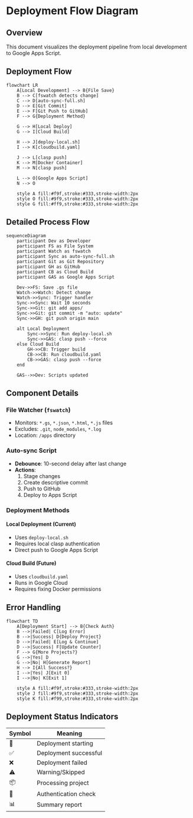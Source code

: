 # Deployment Flow Diagram

## Overview
This document visualizes the deployment pipeline from local development to Google Apps Script.

## Deployment Flow

```mermaid
flowchart LR
    A[Local Development] --> B{File Save}
    B --> C[fswatch detects change]
    C --> D[auto-sync-full.sh]
    D --> E[Git Commit]
    E --> F[Git Push to GitHub]
    F --> G{Deployment Method}
    
    G --> H[Local Deploy]
    G --> I[Cloud Build]
    
    H --> J[deploy-local.sh]
    I --> K[cloudbuild.yaml]
    
    J --> L[clasp push]
    K --> M[Docker Container]
    M --> N[clasp push]
    
    L --> O[Google Apps Script]
    N --> O
    
    style A fill:#f9f,stroke:#333,stroke-width:2px
    style O fill:#9f9,stroke:#333,stroke-width:2px
    style G fill:#ff9,stroke:#333,stroke-width:2px
```

## Detailed Process Flow

```mermaid
sequenceDiagram
    participant Dev as Developer
    participant FS as File System
    participant Watch as fswatch
    participant Sync as auto-sync-full.sh
    participant Git as Git Repository
    participant GH as GitHub
    participant CB as Cloud Build
    participant GAS as Google Apps Script
    
    Dev->>FS: Save .gs file
    Watch->>Watch: Detect change
    Watch->>Sync: Trigger handler
    Sync->>Sync: Wait 10 seconds
    Sync->>Git: git add apps/
    Sync->>Git: git commit -m "auto: update"
    Sync->>GH: git push origin main
    
    alt Local Deployment
        Sync->>Sync: Run deploy-local.sh
        Sync->>GAS: clasp push --force
    else Cloud Build
        GH->>CB: Trigger build
        CB->>CB: Run cloudbuild.yaml
        CB->>GAS: clasp push --force
    end
    
    GAS-->>Dev: Scripts updated
```

## Component Details

### File Watcher (`fswatch`)
- Monitors: `*.gs`, `*.json`, `*.html`, `*.js` files
- Excludes: `.git`, `node_modules`, `*.log`
- Location: `/apps` directory

### Auto-sync Script
- **Debounce**: 10-second delay after last change
- **Actions**: 
  1. Stage changes
  2. Create descriptive commit
  3. Push to GitHub
  4. Deploy to Apps Script

### Deployment Methods

#### Local Deployment (Current)
- Uses `deploy-local.sh`
- Requires local clasp authentication
- Direct push to Google Apps Script

#### Cloud Build (Future)
- Uses `cloudbuild.yaml`
- Runs in Google Cloud
- Requires fixing Docker permissions

## Error Handling

```mermaid
flowchart TD
    A[Deployment Start] --> B{Check Auth}
    B -->|Failed| C[Log Error]
    B -->|Success| D{Deploy Project}
    D -->|Failed| E[Log & Continue]
    D -->|Success| F[Update Counter]
    F --> G{More Projects?}
    G -->|Yes| D
    G -->|No| H[Generate Report]
    H --> I{All Success?}
    I -->|Yes| J[Exit 0]
    I -->|No| K[Exit 1]
    
    style A fill:#f9f,stroke:#333,stroke-width:2px
    style J fill:#9f9,stroke:#333,stroke-width:2px
    style K fill:#f99,stroke:#333,stroke-width:2px
```

## Deployment Status Indicators

| Symbol | Meaning |
|--------|---------|
| 🚀 | Deployment starting |
| ✅ | Deployment successful |
| ❌ | Deployment failed |
| ⚠️ | Warning/Skipped |
| 📦 | Processing project |
| 🔐 | Authentication check |
| 📊 | Summary report |